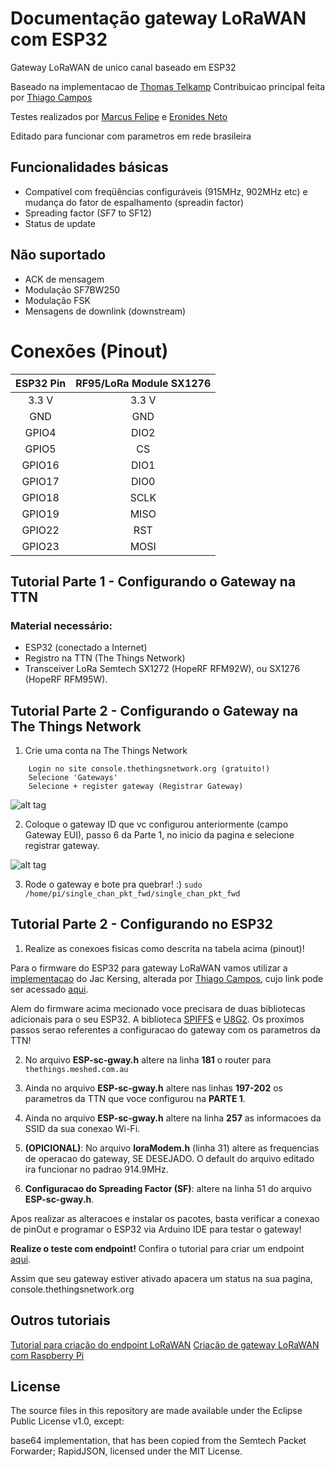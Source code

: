# Documentação gateway LoRaWAN com ESP32

Gateway LoRaWAN de unico canal baseado em ESP32

Baseado na implementacao de [Thomas Telkamp](https://github.com/tftelkamp/single_chan_pkt_fwd)
Contribuicao principal feita por [Thiago Campos](https://github.com/tcampos123)

Testes realizados por [Marcus Felipe](https://github.com/mfrr) e [Eronides Neto](github.com/eron93br)

Editado para funcionar com parametros em rede brasileira

Funcionalidades básicas 
--------
- Compatível com freqüências configuráveis (915MHz, 902MHz etc) e mudança do fator de espalhamento (spreadin factor)
- Spreading factor (SF7 to SF12)
- Status de update

Não suportado
--------
- ACK de mensagem
- Modulação SF7BW250 
- Modulação FSK
- Mensagens de downlink (downstream)

Conexões (Pinout)
===========
| ESP32 Pin | RF95/LoRa Module SX1276 |
| :---------------------: | :------:|
|  3.3 V  |  3.3 V  |
|  GND |  GND |
|  GPIO4 | DIO2 |
|  GPIO5 | CS |
|  GPIO16 | DIO1 |
|  GPIO17 | DIO0 |
|  GPIO18 |  SCLK |
|  GPIO19 |  MISO |
|  GPIO22 | RST |
|  GPIO23 |  MOSI |

Tutorial Parte 1 - Configurando o Gateway na TTN
-------------
### Material  necessário:
- ESP32 (conectado a Internet)
- Registro na TTN (The Things Network)
- Transceiver LoRa Semtech SX1272 (HopeRF RFM92W), ou SX1276 (HopeRF RFM95W).

Tutorial Parte 2 - Configurando o Gateway na The Things Network
-------------
1) Crie uma conta na The Things Network
````
    Login no site console.thethingsnetwork.org (gratuito!)
    Selecione 'Gateways' 
    Selecione + register gateway (Registrar Gateway)
````
![alt tag](https://hackster.imgix.net/uploads/attachments/251146/screen_shot_2017-01-14_at_4_EwIJz0eE4x.png?auto=compress%2Cformat&w=680&h=510&fit=max)

2) Coloque o gateway ID que vc configurou anteriormente (campo Gateway EUI), passo 6 da Parte 1, no inicio da pagina e selecione registrar gateway.

![alt tag](https://hackster.imgix.net/uploads/attachments/251147/screen_shot_2017-01-14_at_4_pQP29ElNqh.png?auto=compress%2Cformat&w=680&h=510&fit=max)

3) Rode o gateway e bote pra quebrar! :)
````sudo /home/pi/single_chan_pkt_fwd/single_chan_pkt_fwd````

Tutorial Parte 2 - Configurando no ESP32
-------------

1) Realize as conexoes fisicas como descrita na tabela acima (pinout)! 

Para o firmware do ESP32 para gateway LoRaWAN vamos utilizar a [implementacao](https://github.com/kersing/ESP-1ch-Gateway-v5.0) do Jac Kersing, alterada por [Thiago Campos](https://github.com/tcampos123/LoRa-Gateway-with-ESP32), cujo link pode ser acessado [aqui](https://github.com/tcampos123/LoRa-Gateway-with-ESP32).

Alem do firmware acima mecionado voce precisara de duas bibliotecas adicionais para o seu ESP32. A biblioteca [SPIFFS](https://github.com/espressif/arduino-esp32/tree/master/libraries/SPIFFS) e [U8G2](https://github.com/nkolban/esp32-snippets/tree/master/hardware/displays/U8G2). Os proximos passos serao referentes a configuracao do gateway com os parametros da TTN!

2) No arquivo **ESP-sc-gway.h** altere na linha **181** o router para  ````thethings.meshed.com.au````

3) Ainda no arquivo **ESP-sc-gway.h** altere nas linhas **197-202** os parametros da TTN que voce configurou na **PARTE 1**.

4) Ainda no arquivo **ESP-sc-gway.h** altere na linha **257** as informacoes da SSID da sua conexao Wi-Fi. 

5) **(OPICIONAL)**: No arquivo **loraModem.h** (linha 31) altere as frequencias de operacao do gateway, SE DESEJADO. O default do arquivo editado ira funcionar no padrao 914.9MHz. 

6) **Configuracao do Spreading Factor (SF)**: altere na linha 51 do arquivo **ESP-sc-gway.h**. 

Apos realizar as alteracoes e instalar os pacotes, basta verificar a conexao de pinOut e programar o ESP32 via Arduino IDE para testar o gateway!

**Realize o teste com endpoint!** Confira o tutorial para criar um endpoint [aqui](https://github.com/eron93br/lorawan/tree/master/rpi-gtw/endpoint).


Assim que seu gateway estiver ativado apacera um status na sua pagina, console.thethingsnetwork.org

Outros tutoriais 
-------
[Tutorial para criação do endpoint LoRaWAN](https://github.com/eron93br/lorawan/tree/master/rpi-gtw/endpoint)
[Criação de gateway LoRaWAN com Raspberry Pi](https://github.com/eron93br/lorawan/tree/master/rpi-gtw)

License
-------
The source files in this repository are made available under the Eclipse Public License v1.0, except:

base64 implementation, that has been copied from the Semtech Packet Forwarder;
RapidJSON, licensed under the MIT License.
